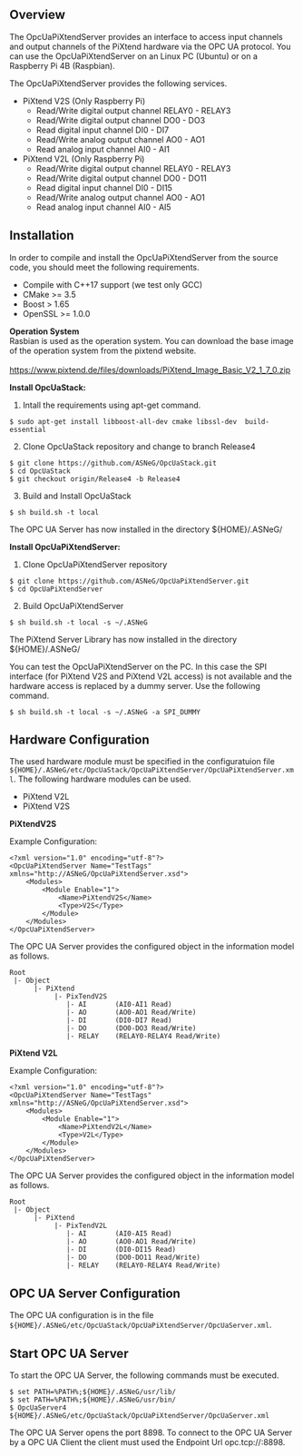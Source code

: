 Overview
--------
The OpcUaPiXtendServer provides an interface to access input channels and output channels of the PiXtend hardware via the OPC UA protocol. You can use the OpcUaPiXtendServer on an Linux PC (Ubuntu) or on a Raspberry Pi 4B (Raspbian).

The OpcUaPiXtendServer provides the following services.

- PiXtend V2S (Only Raspberry Pi)
  - Read/Write digital output channel RELAY0 - RELAY3
  - Read/Write digital output channel DO0 - DO3
  - Read digital input channel DI0 - DI7
  - Read/Write analog output channel AO0 - AO1
  - Read analog input channel AI0 - AI1
- PiXtend V2L (Only Raspberry Pi)
  - Read/Write digital output channel RELAY0 - RELAY3
  - Read/Write digital output channel DO0 - DO11
  - Read digital input channel DI0 - DI15
  - Read/Write analog output channel AO0 - AO1
  - Read analog input channel AI0 - AI5

Installation
------------
In order to compile and install the OpcUaPiXtendServer from the source code, you should meet the following requirements.
- Compile with C++17 support (we test only GCC)
- CMake >= 3.5
- Boost > 1.65
- OpenSSL >= 1.0.0

**Operation System** <br>
Rasbian is used as the operation system. You can download the base image of the operation system from the pixtend website. <br>  
https://www.pixtend.de/files/downloads/PiXtend_Image_Basic_V2_1_7_0.zip

**Install OpcUaStack:**
1. Intall the requirements using apt-get command. 
```
$ sudo apt-get install libboost-all-dev cmake libssl-dev  build-essential
```

2. Clone OpcUaStack repository and change to branch Release4
```
$ git clone https://github.com/ASNeG/OpcUaStack.git
$ cd OpcUaStack
$ git checkout origin/Release4 -b Release4
```

3. Build and Install OpcUaStack
```
$ sh build.sh -t local
```

The OPC UA Server has now installed in the directory ${HOME}/.ASNeG/


**Install OpcUaPiXtendServer:**
1. Clone OpcUaPiXtendServer repository 
```
$ git clone https://github.com/ASNeG/OpcUaPiXtendServer.git
$ cd OpcUaPiXtendServer
```

2. Build OpcUaPiXtendServer
```
$ sh build.sh -t local -s ~/.ASNeG
```

The PiXtend Server Library has now installed in the directory ${HOME}/.ASNeG/

You can test the OpcUaPiXtendServer on the PC. In this case the SPI interface (for PiXtend V2S and PiXtend V2L access) is not available and the hardware access is replaced by a dummy server. Use the following command.
```
$ sh build.sh -t local -s ~/.ASNeG -a SPI_DUMMY
```


Hardware Configuration
----------------------

The used hardware module must be specified in the configuratuion file `${HOME}/.ASNeG/etc/OpcUaStack/OpcUaPiXtendServer/OpcUaPiXtendServer.xml`. The following hardware modules can be used.

- PiXtend V2L
- PiXtend V2S


**PiXtendV2S**

Example Configuration:
```
<?xml version="1.0" encoding="utf-8"?>
<OpcUaPiXtendServer Name="TestTags" xmlns="http://ASNeG/OpcUaPiXtendServer.xsd">
    <Modules>
        <Module Enable="1">
            <Name>PiXtendV2S</Name>
            <Type>V2S</Type>
        </Module>
    </Modules>
</OpcUaPiXtendServer>
```

The OPC UA Server provides the configured object in the information model as follows.
```
Root
 |- Object
      |- PiXtend
           |- PixTendV2S
              |- AI       (AI0-AI1 Read)
              |- AO       (AO0-AO1 Read/Write)
              |- DI       (DI0-DI7 Read)
              |- DO       (DO0-DO3 Read/Write)
              |- RELAY    (RELAY0-RELAY4 Read/Write)
```

**PiXtend V2L**

Example Configuration:
```
<?xml version="1.0" encoding="utf-8"?>
<OpcUaPiXtendServer Name="TestTags" xmlns="http://ASNeG/OpcUaPiXtendServer.xsd">
    <Modules>
        <Module Enable="1">
            <Name>PiXtendV2L</Name>
            <Type>V2L</Type>
        </Module>
    </Modules>
</OpcUaPiXtendServer>
```

The OPC UA Server provides the configured object in the information model as follows.
```
Root
 |- Object
      |- PiXtend
           |- PixTendV2L
              |- AI       (AI0-AI5 Read)
              |- AO       (AO0-AO1 Read/Write)
              |- DI       (DI0-DI15 Read)
              |- DO       (DO0-DO11 Read/Write)
              |- RELAY    (RELAY0-RELAY4 Read/Write)
```

OPC UA Server Configuration
---------------------------

The OPC UA configuration is in the file `${HOME}/.ASNeG/etc/OpcUaStack/OpcUaPiXtendServer/OpcUaServer.xml`.


Start OPC UA Server 
-------------------

To start the OPC UA Server, the following commands must be executed.
```
$ set PATH=%PATH%;${HOME}/.ASNeG/usr/lib/
$ set PATH=%PATH%;${HOME}/.ASNeG/usr/bin/
$ OpcUaServer4 ${HOME}/.ASNeG/etc/OpcUaStack/OpcUaPiXtendServer/OpcUaServer.xml
```

The OPC UA Server opens the port 8898. To connect to the OPC UA Server by a OPC UA Client the client must used the Endpoint Url opc.tcp://<HOSTNAME>:8898.


